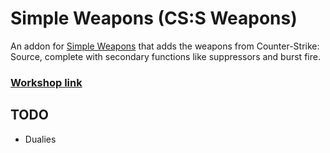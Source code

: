 # Simple Weapons (CS:S Weapons)
An addon for [Simple Weapons](https://github.com/TankNut/simple-weapons) that adds the weapons from Counter-Strike: Source, complete with secondary functions like suppressors and burst fire.

### [Workshop link](https://steamcommunity.com/sharedfiles/filedetails/?id=2821865508)

## TODO
* Dualies
